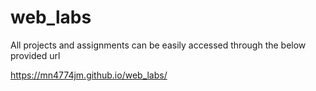# web_labs

All projects and assignments can be easily accessed through the below provided url

https://mn4774jm.github.io/web_labs/
